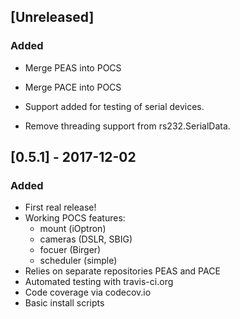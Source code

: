 ## [Unreleased]
### Added
- Merge PEAS into POCS
- Merge PACE into POCS

- Support added for testing of serial devices.
- Remove threading support from rs232.SerialData.

## [0.5.1] - 2017-12-02
### Added
- First real release!
- Working POCS features:
    + mount (iOptron)
    + cameras (DSLR, SBIG)
    + focuer (Birger)
    + scheduler (simple)
- Relies on separate repositories PEAS and PACE
- Automated testing with travis-ci.org
- Code coverage via codecov.io
- Basic install scripts
